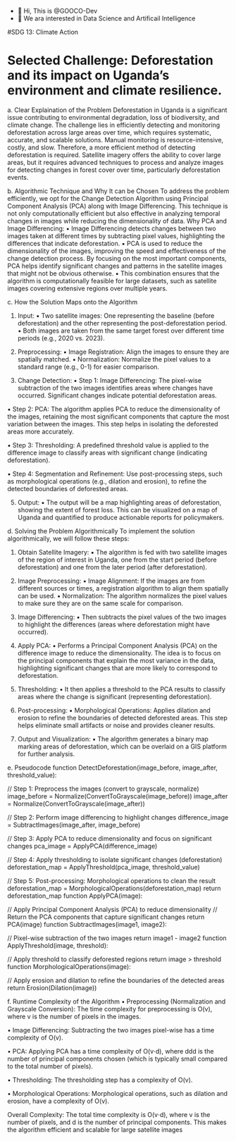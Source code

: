 - 👋 Hi, This is @GOOCO-Dev
- 👀 We ara interested in Data Science and Artificail Intelligence

#SDG 13: Climate Action
#  Selected Challenge: Deforestation and its impact on Uganda’s environment and climate resilience.

a. Clear Explaination of the Problem
  Deforestation in Uganda is a significant issue contributing to environmental degradation, loss 
  of biodiversity, and climate change. The challenge lies in efficiently detecting and monitoring 
  deforestation across large areas over time, which requires systematic, accurate, and scalable 
  solutions.
  Manual monitoring is resource-intensive, costly, and slow. Therefore, a more efficient method 
  of detecting deforestation is required. Satellite imagery offers the ability to cover large areas, 
  but it requires advanced techniques to process and analyze images for detecting changes in 
  forest cover over time, particularly deforestation events.
  
b. Algorithmic Technique and Why It can be Chosen
  To address the problem efficiently, we opt for the Change Detection Algorithm using 
  Principal Component Analysis (PCA) along with Image Differencing. This technique is 
  not only computationally efficient but also effective in analyzing temporal changes in images 
  while reducing the dimensionality of data.
    Why PCA and Image Differencing:
    ▪ Image Differencing detects changes between two images taken at different 
    times by subtracting pixel values, highlighting the differences that indicate 
    deforestation.
    ▪ PCA is used to reduce the dimensionality of the images, improving the speed 
    and effectiveness of the change detection process. By focusing on the most 
    important components, PCA helps identify significant changes and patterns in 
    the satellite images that might not be obvious otherwise.
    ▪ This combination ensures that the algorithm is computationally feasible for 
    large datasets, such as satellite images covering extensive regions over 
    multiple years.
    
c. How the Solution Maps onto the Algorithm
  1. Input:
    ▪ Two satellite images: One representing the baseline (before deforestation) and 
    the other representing the post-deforestation period.
    ▪ Both images are taken from the same target forest over different time periods 
    (e.g., 2020 vs. 2023).

  3. Preprocessing:
    ▪ Image Registration: Align the images to ensure they are spatially matched.
    ▪ Normalization: Normalize the pixel values to a standard range (e.g., 0-1) for 
    easier comparison.

  4. Change Detection:
  ▪ Step 1: Image Differencing: The pixel-wise subtraction of the two images 
  identifies areas where changes have occurred. Significant changes indicate 
  potential deforestation areas.

  ▪ Step 2: PCA: The algorithm applies PCA to reduce the dimensionality of the 
  images, retaining the most significant components that capture the most 
  variation between the images. This step helps in isolating the deforested areas 
  more accurately.
  
  ▪ Step 3: Thresholding: A predefined threshold value is applied to the 
  difference image to classify areas with significant change (indicating 
  deforestation).
  
  ▪ Step 4: Segmentation and Refinement: Use post-processing steps, such as 
  morphological operations (e.g., dilation and erosion), to refine the detected 
  boundaries of deforested areas.
  
5. Output:
  ▪ The output will be a map highlighting areas of deforestation, showing the 
  extent of forest loss. This can be visualized on a map of Uganda and 
  quantified to produce actionable reports for policymakers.

d. Solving the Problem Algorithmically
To implement the solution algorithmically, we will follow these steps:
  1. Obtain Satellite Imagery:
    ▪ The algorithm is fed with two satellite images of the region of interest in 
    Uganda, one from the start period (before deforestation) and one from the later 
    period (after deforestation).

  3. Image Preprocessing:
    ▪ Image Alignment: If the images are from different sources or times, a 
    registration algorithm to align them spatially can be used.
    ▪ Normalization: The algorithm normalizes the pixel values to make sure they 
    are on the same scale for comparison.

  5. Image Differencing:
    ▪ Then subtracts the pixel values of the two images to highlight the differences 
    (areas where deforestation might have occurred).

  7. Apply PCA:
    ▪ Performs a Principal Component Analysis (PCA) on the difference image to 
    reduce the dimensionality. The idea is to focus on the principal components 
    that explain the most variance in the data, highlighting significant changes that 
    are more likely to correspond to deforestation.

  9. Thresholding:
    ▪ It then applies a threshold to the PCA results to classify areas where the 
    change is significant (representing deforestation).

  11. Post-processing:
    ▪ Morphological Operations: Applies dilation and erosion to refine the 
    boundaries of detected deforested areas. This step helps eliminate small 
    artifacts or noise and provides cleaner results.

  13. Output and Visualization:
    ▪ The algorithm generates a binary map marking areas of deforestation, which 
    can be overlaid on a GIS platform for further analysis.

e. Pseudocode
  function DetectDeforestation(image_before, image_after, threshold_value):
  
  // Step 1: Preprocess the images (convert to grayscale, normalize)
     image_before = Normalize(ConvertToGrayscale(image_before))
     image_after = Normalize(ConvertToGrayscale(image_after))
     
  // Step 2: Perform image differencing to highlight changes
     difference_image = SubtractImages(image_after, image_before)
     
  // Step 3: Apply PCA to reduce dimensionality and focus on significant changes
     pca_image = ApplyPCA(difference_image)
     
  // Step 4: Apply thresholding to isolate significant changes (deforestation)
     deforestation_map = ApplyThreshold(pca_image, threshold_value)
     
  // Step 5: Post-processing: Morphological operations to clean the result
     deforestation_map = MorphologicalOperations(deforestation_map)
     return deforestation_map
     function ApplyPCA(image):
     
  // Apply Principal Component Analysis (PCA) to reduce dimensionality
  // Return the PCA components that capture significant changes
     return PCA(image)
     function SubtractImages(image1, image2):
     
  // Pixel-wise subtraction of the two images
     return image1 - image2
     function ApplyThreshold(image, threshold):
     
  // Apply threshold to classify deforested regions
     return image > threshold
     function MorphologicalOperations(image):
     
  // Apply erosion and dilation to refine the boundaries of the detected areas
     return Erosion(Dilation(image))
     
f. Runtime Complexity of the Algorithm
  • Preprocessing (Normalization and Grayscale Conversion): The time complexity 
  for preprocessing is O(v), where v is the number of pixels in the images.
  
  • Image Differencing: Subtracting the two images pixel-wise has a time complexity of 
  O(v).
  
  • PCA: Applying PCA has a time complexity of O(v⋅d), where ddd is the number of 
  principal components chosen (which is typically small compared to the total number 
  of pixels).
  
  • Thresholding: The thresholding step has a complexity of O(v).
  
  • Morphological Operations: Morphological operations, such as dilation and erosion, 
  have a complexity of O(v).
  
Overall Complexity: The total time complexity is O(v⋅d), where v is the number of pixels, 
and d is the number of principal components. This makes the algorithm efficient and scalable 
for large satellite images
